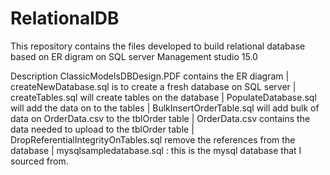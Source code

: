 # RelationalDB
This repository contains the files developed to build relational database based on ER digram on SQL server Management studio 15.0

Description
ClassicModelsDBDesign.PDF contains the ER diagram |
createNewDatabase.sql is to create a fresh database on SQL server |
createTables.sql will create tables on the database |
PopulateDatabase.sql will add the data on to the tables |
BulkInsertOrderTable.sql will add bulk of data on OrderData.csv to the tblOrder table |
OrderData.csv contains the data needed to upload to the tblOrder table |
DropReferentialIntegrityOnTables.sql remove the references from the database |
mysqlsampledatabase.sql : this is the mysql database that I sourced from.






